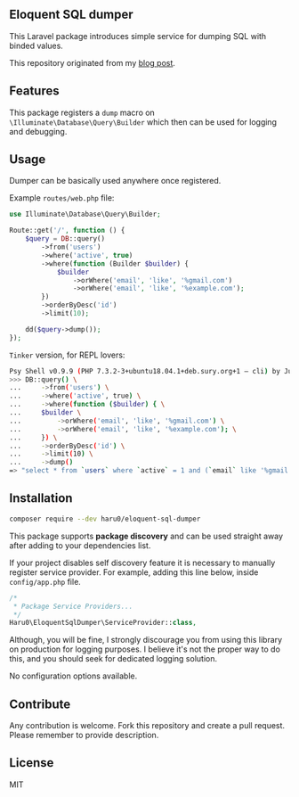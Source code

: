 ## Eloquent SQL dumper

This Laravel package introduces simple service for dumping SQL with binded values.

This repository originated from my [blog post](http://haracewiat.pl/2019/02/16/dump-eloquent-sql/).

## Features

This package registers a `dump` macro on `\Illuminate\Database\Query\Builder` which then can be used for logging and debugging.

## Usage

Dumper can be basically used anywhere once registered. 

Example `routes/web.php` file:

```php
use Illuminate\Database\Query\Builder;

Route::get('/', function () {
    $query = DB::query()
        ->from('users')
        ->where('active', true)
        ->where(function (Builder $builder) {
            $builder
                ->orWhere('email', 'like', '%gmail.com')
                ->orWhere('email', 'like', '%example.com');
        })
        ->orderByDesc('id')
        ->limit(10);

    dd($query->dump());
});
```

`Tinker` version, for REPL lovers:

```bash
Psy Shell v0.9.9 (PHP 7.3.2-3+ubuntu18.04.1+deb.sury.org+1 — cli) by Justin Hileman
>>> DB::query() \
...     ->from('users') \
...     ->where('active', true) \
...     ->where(function ($builder) { \
...     $builder \
...         ->orWhere('email', 'like', '%gmail.com') \
...         ->orWhere('email', 'like', '%example.com'); \
...     }) \
...     ->orderByDesc('id') \
...     ->limit(10) \
...     ->dump()
=> "select * from `users` where `active` = 1 and (`email` like '%gmail.com' or `email` like '%example.com') order by `id` desc limit 10"
```

## Installation

```bash
composer require --dev haru0/eloquent-sql-dumper
```

This package supports **package discovery** and can be used straight away after adding to your dependencies list. 

If your project disables self discovery feature it is necessary to manually register service provider. For example, adding this line below, inside `config/app.php` file.

```php
/*
 * Package Service Providers...
 */
Haru0\EloquentSqlDumper\ServiceProvider::class,
```

Although, you will be fine, I strongly discourage you from using this library on production for logging purposes. 
I believe it's not the proper way to do this, and you should seek for dedicated logging solution.

No configuration options available.

## Contribute

Any contribution is welcome. Fork this repository and create a pull request. Please remember to provide description.

## License

MIT
